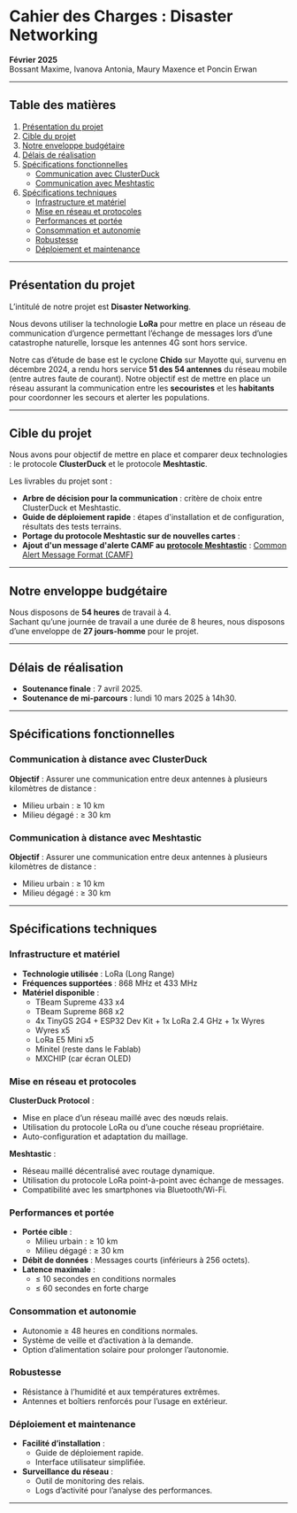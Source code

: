 # Cahier des Charges : Disaster Networking

**Février 2025**  
Bossant Maxime, Ivanova Antonia, Maury Maxence et Poncin Erwan  

---

## Table des matières  
1. [Présentation du projet](#présentation-du-projet)  
2. [Cible du projet](#cible-du-projet)  
3. [Notre enveloppe budgétaire](#notre-enveloppe-budgétaire)  
4. [Délais de réalisation](#délais-de-réalisation)  
5. [Spécifications fonctionnelles](#spécifications-fonctionnelles)  
   - [Communication avec ClusterDuck](#communication-à-distance-avec-clusterduck)  
   - [Communication avec Meshtastic](#communication-à-distance-avec-meshtastic)  
6. [Spécifications techniques](#spécifications-techniques)  
   - [Infrastructure et matériel](#infrastructure-et-matériel)  
   - [Mise en réseau et protocoles](#mise-en-réseau-et-protocoles)  
   - [Performances et portée](#performances-et-portée)  
   - [Consommation et autonomie](#consommation-et-autonomie)  
   - [Robustesse](#robustesse)  
   - [Déploiement et maintenance](#déploiement-et-maintenance)  

---

## Présentation du projet  

L’intitulé de notre projet est **Disaster Networking**.  

Nous devons utiliser la technologie **LoRa** pour mettre en place un réseau de communication d’urgence permettant l’échange de messages lors d’une catastrophe naturelle, lorsque les antennes 4G sont hors service.  

Notre cas d’étude de base est le cyclone **Chido** sur Mayotte qui, survenu en décembre 2024, a rendu hors service **51 des 54 antennes** du réseau mobile (entre autres faute de courant). Notre objectif est de mettre en place un réseau assurant la communication entre les **secouristes** et les **habitants** pour coordonner les secours et alerter les populations.  

---

## Cible du projet  

Nous avons pour objectif de mettre en place et comparer deux technologies : le protocole **ClusterDuck** et le protocole **Meshtastic**.  

Les livrables du projet sont :  
- **Arbre de décision pour la communication** : critère de choix entre ClusterDuck et Meshtastic.  
- **Guide de déploiement rapide** : étapes d'installation et de configuration, résultats des tests terrains.
- **Portage du protocole Meshtastic sur de nouvelles cartes** :
- **Ajout d'un message d'alerte CAMF au [protocole Meshtastic](https://github.com/meshtastic/protobufs/tree/master/meshtastic)** : [Common Alert Message Format (CAMF)](https://github.com/EWSS-CAMF/camf/tree/main)

---

## Notre enveloppe budgétaire  

Nous disposons de **54 heures** de travail à 4.  
Sachant qu’une journée de travail a une durée de 8 heures, nous disposons d’une enveloppe de **27 jours-homme** pour le projet.  

---

## Délais de réalisation  

- **Soutenance finale** : 7 avril 2025.  
- **Soutenance de mi-parcours** : lundi 10 mars 2025 à 14h30.  

---

## Spécifications fonctionnelles  

### Communication à distance avec ClusterDuck  
**Objectif** : Assurer une communication entre deux antennes à plusieurs kilomètres de distance :  
- Milieu urbain : ≥ 10 km  
- Milieu dégagé : ≥ 30 km  

### Communication à distance avec Meshtastic  
**Objectif** : Assurer une communication entre deux antennes à plusieurs kilomètres de distance :  
- Milieu urbain : ≥ 10 km  
- Milieu dégagé : ≥ 30 km  

---

## Spécifications techniques  

### Infrastructure et matériel  
- **Technologie utilisée** : LoRa (Long Range)  
- **Fréquences supportées** : 868 MHz et 433 MHz  
- **Matériel disponible** :  
  - TBeam Supreme 433 x4  
  - TBeam Supreme 868 x2  
  - 4x TinyGS 2G4 + ESP32 Dev Kit + 1x LoRa 2.4 GHz + 1x Wyres  
  - Wyres x5  
  - LoRa E5 Mini x5  
  - Minitel (reste dans le Fablab)  
  - MXCHIP (car écran OLED)  

### Mise en réseau et protocoles  

**ClusterDuck Protocol** :  
- Mise en place d’un réseau maillé avec des nœuds relais.  
- Utilisation du protocole LoRa ou d’une couche réseau propriétaire.  
- Auto-configuration et adaptation du maillage.  

**Meshtastic** :  
- Réseau maillé décentralisé avec routage dynamique.  
- Utilisation du protocole LoRa point-à-point avec échange de messages.  
- Compatibilité avec les smartphones via Bluetooth/Wi-Fi.  

### Performances et portée  
- **Portée cible** :  
  - Milieu urbain : ≥ 10 km  
  - Milieu dégagé : ≥ 30 km  
- **Débit de données** : Messages courts (inférieurs à 256 octets).  
- **Latence maximale** :  
  - ≤ 10 secondes en conditions normales  
  - ≤ 60 secondes en forte charge  

### Consommation et autonomie  
- Autonomie ≥ 48 heures en conditions normales.  
- Système de veille et d’activation à la demande.  
- Option d’alimentation solaire pour prolonger l’autonomie.  

### Robustesse  
- Résistance à l’humidité et aux températures extrêmes.  
- Antennes et boîtiers renforcés pour l’usage en extérieur.  

### Déploiement et maintenance  
- **Facilité d’installation** :  
  - Guide de déploiement rapide.  
  - Interface utilisateur simplifiée.  
- **Surveillance du réseau** :  
  - Outil de monitoring des relais.  
  - Logs d’activité pour l’analyse des performances.  

---
